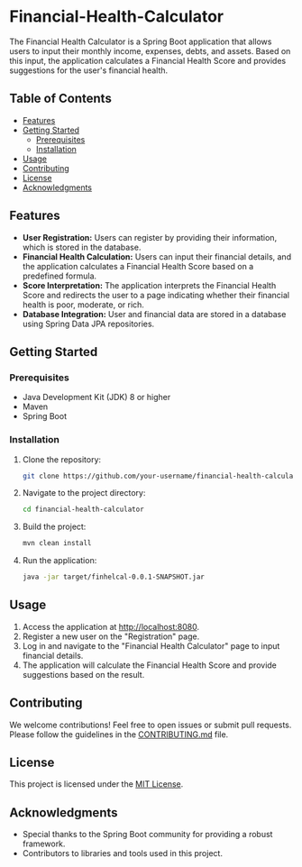 # Financial-Health-Calculator


The Financial Health Calculator is a Spring Boot application that allows users to input their monthly income, expenses, debts, and assets. Based on this input, the application calculates a Financial Health Score and provides suggestions for the user's financial health.

## Table of Contents

- [Features](#features)
- [Getting Started](#getting-started)
  - [Prerequisites](#prerequisites)
  - [Installation](#installation)
- [Usage](#usage)
- [Contributing](#contributing)
- [License](#license)
- [Acknowledgments](#acknowledgments)

## Features

- **User Registration:** Users can register by providing their information, which is stored in the database.
- **Financial Health Calculation:** Users can input their financial details, and the application calculates a Financial Health Score based on a predefined formula.
- **Score Interpretation:** The application interprets the Financial Health Score and redirects the user to a page indicating whether their financial health is poor, moderate, or rich.
- **Database Integration:** User and financial data are stored in a database using Spring Data JPA repositories.

## Getting Started

### Prerequisites

- Java Development Kit (JDK) 8 or higher
- Maven
- Spring Boot

### Installation

1. Clone the repository:
   ```bash
   git clone https://github.com/your-username/financial-health-calculator.git
   ```
2. Navigate to the project directory:
   ```bash
   cd financial-health-calculator
   ```
3. Build the project:
   ```bash
   mvn clean install
   ```
4. Run the application:
   ```bash
   java -jar target/finhelcal-0.0.1-SNAPSHOT.jar
   ```

## Usage

1. Access the application at [http://localhost:8080](http://localhost:8080).
2. Register a new user on the "Registration" page.
3. Log in and navigate to the "Financial Health Calculator" page to input financial details.
4. The application will calculate the Financial Health Score and provide suggestions based on the result.

## Contributing

We welcome contributions! Feel free to open issues or submit pull requests. Please follow the guidelines in the [CONTRIBUTING.md](CONTRIBUTING.md) file.

## License

This project is licensed under the [MIT License](LICENSE).

## Acknowledgments

- Special thanks to the Spring Boot community for providing a robust framework.
- Contributors to libraries and tools used in this project.
